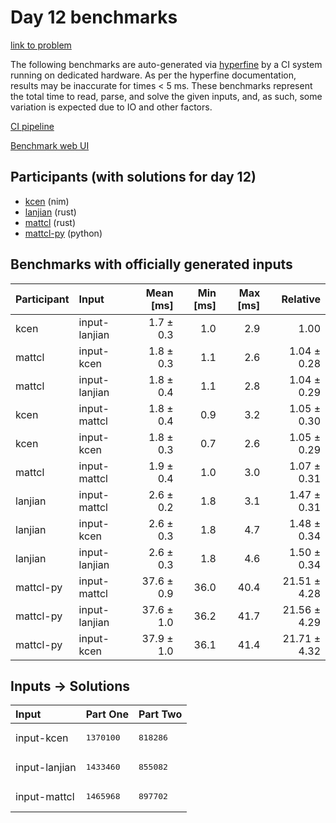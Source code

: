 # Day 12 benchmarks

[link to problem](https://adventofcode.com/2024/day/12)

The following benchmarks are auto-generated via
[hyperfine](https://github.com/sharkdp/hyperfine) by a CI system running on
dedicated hardware. As per the hyperfine documentation, results may be
inaccurate for times < 5 ms. These benchmarks represent the total time to read,
parse, and solve the given inputs, and, as such, some variation is expected due
to IO and other factors.

[CI pipeline](http://ci.papercode.net:8080/teams/main/pipelines/aoc2024)

[Benchmark web UI](https://aoc.ancalagon.black)


## Participants (with solutions for day 12)

- [kcen](https://github.com/kcen/aoc2024) (nim)
- [lanjian](https://github.com/lanjian/aoc-2024) (rust)
- [mattcl](https://github.com/mattcl/aoc2024) (rust)
- [mattcl-py](https://github.com/mattcl/aoc2024-py) (python)


## Benchmarks with officially generated inputs

| Participant | Input | Mean [ms] | Min [ms] | Max [ms] | Relative |
|:---|:---|---:|---:|---:|---:|
| kcen | input-lanjian | 1.7 ± 0.3 | 1.0 | 2.9 | 1.00 |
| mattcl | input-kcen | 1.8 ± 0.3 | 1.1 | 2.6 | 1.04 ± 0.28 |
| mattcl | input-lanjian | 1.8 ± 0.4 | 1.1 | 2.8 | 1.04 ± 0.29 |
| kcen | input-mattcl | 1.8 ± 0.4 | 0.9 | 3.2 | 1.05 ± 0.30 |
| kcen | input-kcen | 1.8 ± 0.3 | 0.7 | 2.6 | 1.05 ± 0.29 |
| mattcl | input-mattcl | 1.9 ± 0.4 | 1.0 | 3.0 | 1.07 ± 0.31 |
| lanjian | input-mattcl | 2.6 ± 0.2 | 1.8 | 3.1 | 1.47 ± 0.31 |
| lanjian | input-kcen | 2.6 ± 0.3 | 1.8 | 4.7 | 1.48 ± 0.34 |
| lanjian | input-lanjian | 2.6 ± 0.3 | 1.8 | 4.6 | 1.50 ± 0.34 |
| mattcl-py | input-mattcl | 37.6 ± 0.9 | 36.0 | 40.4 | 21.51 ± 4.28 |
| mattcl-py | input-lanjian | 37.6 ± 1.0 | 36.2 | 41.7 | 21.56 ± 4.29 |
| mattcl-py | input-kcen | 37.9 ± 1.0 | 36.1 | 41.4 | 21.71 ± 4.32 |


## Inputs -> Solutions

| Input | Part One | Part Two |
|:---|:---|:---|
|input-kcen|<pre>1370100</pre>|<pre>818286</pre>|
|input-lanjian|<pre>1433460</pre>|<pre>855082</pre>|
|input-mattcl|<pre>1465968</pre>|<pre>897702</pre>|